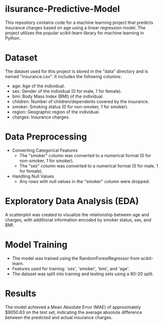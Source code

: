 # iIsurance-Predictive-Model
This repository contains code for a machine learning project that predicts insurance charges based on age using a linear regression model. The project utilizes the popular scikit-learn library for machine learning in Python.

# Dataset
The dataset used for this project is stored in the "data" directory and is named "insurance.csv". It includes the following columns:

- age: Age of the individual.
- sex: Gender of the individual (0 for male, 1 for female).
- bmi: Body Mass Index (BMI) of the individual.
- children: Number of children/dependents covered by the insurance.
- smoker: Smoking status (0 for non-smoker, 1 for smoker).
- region: Geographic region of the individual.
- charges: Insurance charges.

# Data Preprocessing
- Converting Categorical Features
  - The "smoker" column was converted to a numerical format (0 for non-smoker, 1 for smoker).
  - The "sex" column was converted to a numerical format (0 for male, 1 for female).
- Handling Null Values
  - Any rows with null values in the "smoker" column were dropped.

# Exploratory Data Analysis (EDA)
A scatterplot was created to visualize the relationship between age and charges, with additional information encoded by smoker status, sex, and BMI.

# Model Training
- The model was trained using the RandomForestRegressor from scikit-learn.
- Features used for training: 'sex', 'smoker', 'bmi', and 'age'.
- The dataset was split into training and testing sets using a 80-20 split.

# Results
The model achieved a Mean Absolute Error (MAE) of approximately $9050.63 on the test set, indicating the average absolute difference between the predicted and actual insurance charges.